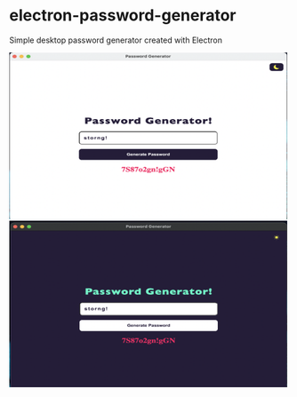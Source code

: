# electron-password-generator
Simple desktop password generator created with Electron

<img src="assets/github/pg-white-example.png" width="500px" height="300px" /><img src="assets/github/pg-black-example.png" width="500px" height="300px" />
